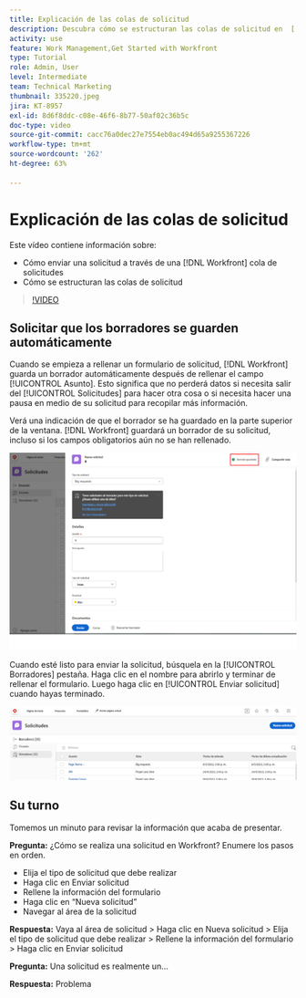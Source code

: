 ```yaml
---
title: Explicación de las colas de solicitud
description: Descubra cómo se estructuran las colas de solicitud en  [!DNL  Workfront]  y cómo enviar una solicitud.
activity: use
feature: Work Management,Get Started with Workfront
type: Tutorial
role: Admin, User
level: Intermediate
team: Technical Marketing
thumbnail: 335220.jpeg
jira: KT-8957
exl-id: 8d6f8ddc-c08e-46f6-8b77-50af02c36b5c
doc-type: video
source-git-commit: cacc76a0dec27e7554eb0ac494d65a9255367226
workflow-type: tm+mt
source-wordcount: '262'
ht-degree: 63%

---
```


# Explicación de las colas de solicitud

Este vídeo contiene información sobre:

* Cómo enviar una solicitud a través de una [!DNL  Workfront] cola de solicitudes
* Cómo se estructuran las colas de solicitud

>[!VIDEO](https://video.tv.adobe.com/v/335220/?quality=12&learn=on)

## Solicitar que los borradores se guarden automáticamente

Cuando se empieza a rellenar un formulario de solicitud, [!DNL Workfront] guarda un borrador automáticamente después de rellenar el campo [!UICONTROL Asunto]. Esto significa que no perderá datos si necesita salir del [!UICONTROL Solicitudes] para hacer otra cosa o si necesita hacer una pausa en medio de su solicitud para recopilar más información.

Verá una indicación de que el borrador se ha guardado en la parte superior de la ventana. [!DNL Workfront] guardará un borrador de su solicitud, incluso si los campos obligatorios aún no se han rellenado.

![imagen de un borrador de solicitud](assets/queue-mgt-make-a-request-draft-1.png)

Cuando esté listo para enviar la solicitud, búsquela en la [!UICONTROL Borradores] pestaña. Haga clic en el nombre para abrirlo y terminar de rellenar el formulario. Luego haga clic en [!UICONTROL Enviar solicitud] cuando hayas terminado.

![imagen de recuperación de un borrador de solicitud](assets/queue-mgt-make-a-request-draft-2.png)

## Su turno

Tomemos un minuto para revisar la información que acaba de presentar.

**Pregunta:** ¿Cómo se realiza una solicitud en Workfront? Enumere los pasos en orden.

* Elija el tipo de solicitud que debe realizar
* Haga clic en Enviar solicitud
* Rellene la información del formulario
* Haga clic en “Nueva solicitud”
* Navegar al área de la solicitud


**Respuesta:** Vaya al área de solicitud > Haga clic en Nueva solicitud > Elija el tipo de solicitud que debe realizar > Rellene la información del formulario > Haga clic en Enviar solicitud

**Pregunta:** Una solicitud es realmente un...

**Respuesta:** Problema

<!---
You can also access request drafts from the [!UICONTROL Select a Request Type] menu at the top of the window. Select an option from the [!UICONTROL Recent Drafts] section, or start a new request by picking a queue from the [!UICONTROL New Requests] section. Fill everything out like normal, then submit the request.

<!---
image
--->

<!---
Let's take a minute to review the information you were just presented.

How do you make a request in Workfront? List the steps in order.
Choose the request type you need to make
Click Submit request
Fill out the information on the form
Click "New Request"
Navigate to the request area

Answer: Navigate to the request area>Click New Request>Choose the request type you need to make>Fill out the information on the form>Click Submit request

A request is really an......

Answer: Issue
--->
